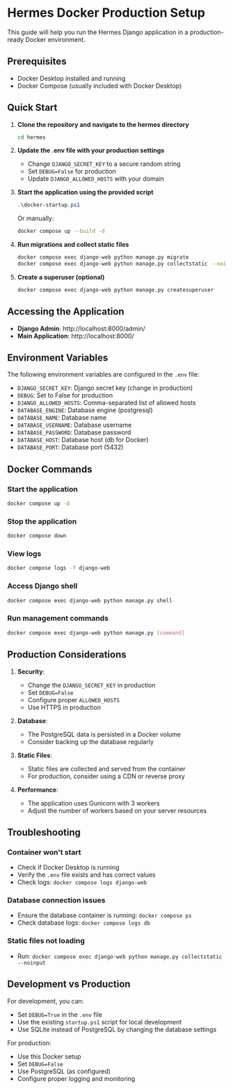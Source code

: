 # Hermes Docker Production Setup

This guide will help you run the Hermes Django application in a production-ready Docker environment.

## Prerequisites

- Docker Desktop installed and running
- Docker Compose (usually included with Docker Desktop)

## Quick Start

1. **Clone the repository and navigate to the hermes directory**

   ```bash
   cd hermes
   ```

2. **Update the .env file with your production settings**

   - Change `DJANGO_SECRET_KEY` to a secure random string
   - Set `DEBUG=False` for production
   - Update `DJANGO_ALLOWED_HOSTS` with your domain

3. **Start the application using the provided script**

   ```powershell
   .\docker-startup.ps1
   ```

   Or manually:

   ```bash
   docker compose up --build -d
   ```

4. **Run migrations and collect static files**

   ```bash
   docker compose exec django-web python manage.py migrate
   docker compose exec django-web python manage.py collectstatic --noinput
   ```

5. **Create a superuser (optional)**
   ```bash
   docker compose exec django-web python manage.py createsuperuser
   ```

## Accessing the Application

- **Django Admin**: http://localhost:8000/admin/
- **Main Application**: http://localhost:8000/

## Environment Variables

The following environment variables are configured in the `.env` file:

- `DJANGO_SECRET_KEY`: Django secret key (change in production)
- `DEBUG`: Set to False for production
- `DJANGO_ALLOWED_HOSTS`: Comma-separated list of allowed hosts
- `DATABASE_ENGINE`: Database engine (postgresql)
- `DATABASE_NAME`: Database name
- `DATABASE_USERNAME`: Database username
- `DATABASE_PASSWORD`: Database password
- `DATABASE_HOST`: Database host (db for Docker)
- `DATABASE_PORT`: Database port (5432)

## Docker Commands

### Start the application

```bash
docker compose up -d
```

### Stop the application

```bash
docker compose down
```

### View logs

```bash
docker compose logs -f django-web
```

### Access Django shell

```bash
docker compose exec django-web python manage.py shell
```

### Run management commands

```bash
docker compose exec django-web python manage.py [command]
```

## Production Considerations

1. **Security**:

   - Change the `DJANGO_SECRET_KEY` in production
   - Set `DEBUG=False`
   - Configure proper `ALLOWED_HOSTS`
   - Use HTTPS in production

2. **Database**:

   - The PostgreSQL data is persisted in a Docker volume
   - Consider backing up the database regularly

3. **Static Files**:

   - Static files are collected and served from the container
   - For production, consider using a CDN or reverse proxy

4. **Performance**:
   - The application uses Gunicorn with 3 workers
   - Adjust the number of workers based on your server resources

## Troubleshooting

### Container won't start

- Check if Docker Desktop is running
- Verify the `.env` file exists and has correct values
- Check logs: `docker compose logs django-web`

### Database connection issues

- Ensure the database container is running: `docker compose ps`
- Check database logs: `docker compose logs db`

### Static files not loading

- Run: `docker compose exec django-web python manage.py collectstatic --noinput`

## Development vs Production

For development, you can:

- Set `DEBUG=True` in the `.env` file
- Use the existing `startup.ps1` script for local development
- Use SQLite instead of PostgreSQL by changing the database settings

For production:

- Use this Docker setup
- Set `DEBUG=False`
- Use PostgreSQL (as configured)
- Configure proper logging and monitoring
